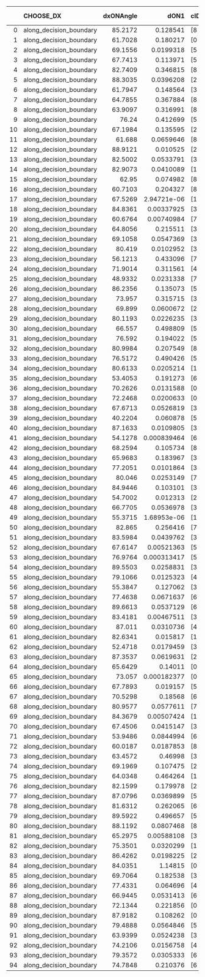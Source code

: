|    | CHOOSE_DX               |   dxONAngle |        dON1 | cIDON1   |   dON_patch_1 |   nTON |         dON |   dxOFFAngle |       dOFF1 | cIDOFF1   |   dOFF_patch_1 |   nTOFF |        dOFF | SUCCESS   |   nExp |   dual_point_id |   subpoint_time_seconds |   total_execution_time |       logp |        dOFF/dON | Vote dOFF>dON   |
|---:|:------------------------|------------:|------------:|:---------|--------------:|-------:|------------:|-------------:|------------:|:----------|---------------:|--------:|------------:|:----------|-------:|----------------:|------------------------:|-----------------------:|-----------:|----------------:|:----------------|
|  0 | along_decision_boundary |     85.2172 | 0.128541    | [8 9]    |   0.128541    |      1 | 0.128541    |      82.66   | 0.416226    | [8 9]     |    0.416226    |       1 | 0.416226    | True      |      1 |               1 |                2.6393   |                3.00658 |  0         |     3.23809     | True            |
|  1 | along_decision_boundary |     61.7028 | 0.180217    | [0 1]    |   0.180217    |      1 | 0.180217    |      61.4506 | 0.0433879   | [0 1]     |    0.0433879   |       1 | 0.0433879   | False     |      2 |               9 |                2.38155  |               21.4522  | -0.5       |     0.240754    | False           |
|  2 | along_decision_boundary |     69.1556 | 0.0199318   | [5 7]    |   0.0199318   |      1 | 0.0199318   |      63.3242 | 0.180031    | [5 7]     |    0.180031    |       1 | 0.180031    | True      |      3 |              13 |                2.02012  |               26.522   | -0         |     9.03238     | True            |
|  3 | along_decision_boundary |     67.7413 | 0.113971    | [5 9]    |   0.113971    |      1 | 0.113971    |      69.3391 | 0.195335    | [5 9]     |    0.195335    |       1 | 0.195335    | True      |      4 |              14 |                6.14409  |               32.6741  | -0.166667  |     1.7139      | True            |
|  4 | along_decision_boundary |     82.7409 | 0.346815    | [8 9]    |   0.346815    |      1 | 0.346815    |      89.3511 | 0.0333431   | [8 9]     |    0.0333431   |       1 | 0.0333431   | False     |      5 |              21 |                1.29115  |               43.3106  | -0.5       |     0.096141    | False           |
|  5 | along_decision_boundary |     88.3035 | 0.0396208   | [2 5]    |   0.0396208   |      1 | 0.0396208   |      78.2721 | 0.225303    | [2 5]     |    0.225303    |       1 | 0.225303    | True      |      6 |              23 |                3.15119  |               46.5091  | -0.1       |     5.6865      | True            |
|  6 | along_decision_boundary |     61.7947 | 0.148564    | [3 5]    |   0.148564    |      1 | 0.148564    |      54.6448 | 0.119779    | [3 5]     |    0.119779    |       1 | 0.119779    | False     |      7 |              24 |                2.08852  |               48.6067  | -0.333333  |     0.806246    | False           |
|  7 | along_decision_boundary |     64.7855 | 0.367884    | [8 9]    |   0.367884    |      1 | 0.367884    |      65.1178 | 0.350673    | [8 9]     |    0.350673    |       1 | 0.350673    | False     |      8 |              25 |                3.89526  |               52.5059  | -0.0714286 |     0.953217    | False           |
|  8 | along_decision_boundary |     63.9097 | 0.316991    | [8 9]    |   0.316991    |      1 | 0.316991    |      69.1825 | 0.487133    | [8 9]     |    0.487133    |       1 | 0.487133    | True      |      9 |              26 |                5.44798  |               57.9604  | -0         |     1.53674     | True            |
|  9 | along_decision_boundary |     76.24   | 0.412699    | [5 7]    |   0.412699    |      1 | 0.412699    |      67.2845 | 0.0759583   | [5 7]     |    0.0759583   |       1 | 0.0759583   | False     |     10 |              27 |                5.49424  |               63.4627  | -0.0555556 |     0.184053    | False           |
| 10 | along_decision_boundary |     67.1984 | 0.135595    | [2 3]    |   0.135595    |      1 | 0.135595    |      66.408  | 0.0570562   | [2 3]     |    0.0570562   |       1 | 0.0570562   | False     |     11 |              28 |                2.75731  |               66.225   | -0         |     0.420785    | False           |
| 11 | along_decision_boundary |     61.688  | 0.0659646   | [8 9]    |   0.0659646   |      1 | 0.0659646   |      70.879  | 0.132714    | [8 9]     |    0.132714    |       1 | 0.132714    | True      |     12 |              30 |                2.19123  |               72.7845  | -0.0454545 |     2.0119      | True            |
| 12 | along_decision_boundary |     88.9121 | 0.010525    | [2 4]    |   0.010525    |      1 | 0.010525    |      82.4801 | 0.168665    | [2 4]     |    0.168665    |       1 | 0.168665    | True      |     13 |              34 |                5.65195  |               78.5938  | -0         |    16.0252      | True            |
| 13 | along_decision_boundary |     82.5002 | 0.0533791   | [3 7]    |   0.0533791   |      1 | 0.0533791   |      73.0496 | 0.208128    | [3 7]     |    0.208128    |       1 | 0.208128    | True      |     14 |              39 |                2.66252  |               89.1441  | -0.0384615 |     3.89906     | True            |
| 14 | along_decision_boundary |     82.9073 | 0.0410089   | [1 4]    |   0.0410089   |      1 | 0.0410089   |      81.3252 | 0.08038     | [0 4]     |    0.08038     |       1 | 0.08038     | True      |     15 |              40 |                1.52207  |               90.6717  | -0.142857  |     1.96006     | True            |
| 15 | along_decision_boundary |     62.95   | 0.074982    | [8 9]    |   0.074982    |      1 | 0.074982    |      64.3398 | 0.488888    | [8 9]     |    0.488888    |       1 | 0.488888    | True      |     16 |              41 |                5.88698  |               96.5634  | -0.3       |     6.52007     | True            |
| 16 | along_decision_boundary |     60.7103 | 0.204327    | [8 9]    |   0.204327    |      1 | 0.204327    |      59.4704 | 0.140163    | [8 9]     |    0.140163    |       1 | 0.140163    | False     |     17 |              42 |                4.0233   |              100.591   | -0.5       |     0.685973    | False           |
| 17 | along_decision_boundary |     67.5269 | 2.94721e-06 | [1 2]    |   2.94721e-06 |      1 | 2.94721e-06 |      77.3018 | 0.0819574   | [0 2]     |    0.0819574   |       1 | 0.0819574   | True      |     18 |              43 |                0.972372 |              101.571   | -0.264706  | 27808.5         | True            |
| 18 | along_decision_boundary |     84.8361 | 0.00337925  | [3 4]    |   0.00337925  |      1 | 0.00337925  |      82.4091 | 0.12931     | [3 4]     |    0.12931     |       1 | 0.12931     | True      |     19 |              48 |                2.02683  |              108.348   | -0.444444  |    38.2659      | True            |
| 19 | along_decision_boundary |     60.6764 | 0.00740984  | [7 9]    |   0.00740984  |      1 | 0.00740984  |      59.8364 | 0.650681    | [7 9]     |    0.650681    |       1 | 0.650681    | True      |     20 |              57 |                2.58817  |              126.824   | -0.657895  |    87.8132      | True            |
| 20 | along_decision_boundary |     64.8056 | 0.215511    | [3 4]    |   0.215511    |      1 | 0.215511    |      62.5371 | 0.103878    | [3 4]     |    0.103878    |       1 | 0.103878    | False     |     21 |              58 |                1.84213  |              128.672   | -0.9       |     0.482008    | False           |
| 21 | along_decision_boundary |     69.1058 | 0.0547369   | [3 5]    |   0.0547369   |      1 | 0.0547369   |      66.5588 | 0.0021898   | [3 5]     |    0.0021898   |       1 | 0.0021898   | False     |     22 |              59 |                2.0558   |              130.733   | -0.595238  |     0.0400059   | False           |
| 22 | along_decision_boundary |     80.419  | 0.0102952   | [3 7]    |   0.0102952   |      1 | 0.0102952   |      81.0266 | 0.00416852  | [3 7]     |    0.00416852  |       1 | 0.00416852  | False     |     23 |              60 |                1.1144   |              131.855   | -0.363636  |     0.404898    | False           |
| 23 | along_decision_boundary |     56.1213 | 0.433096    | [7 9]    |   0.433096    |      1 | 0.433096    |      54.2604 | 0.0108122   | [7 9]     |    0.0108122   |       1 | 0.0108122   | False     |     24 |              63 |                3.06238  |              135.042   | -0.195652  |     0.0249648   | False           |
| 24 | along_decision_boundary |     71.9014 | 0.311561    | [4 5]    |   0.311561    |      1 | 0.311561    |      76.9077 | 0.173002    | [4 5]     |    0.173002    |       1 | 0.173002    | False     |     25 |              66 |                2.34453  |              139.118   | -0.0833333 |     0.555275    | False           |
| 25 | along_decision_boundary |     48.9332 | 0.0231338   | [7 9]    |   0.0231338   |      1 | 0.0231338   |      54.8977 | 0.310684    | [7 9]     |    0.310684    |       1 | 0.310684    | True      |     26 |              70 |                3.53133  |              151.723   | -0.02      |    13.4299      | True            |
| 26 | along_decision_boundary |     86.2356 | 0.135073    | [5 6]    |   0.135073    |      1 | 0.135073    |      81.5048 | 0.243837    | [5 6]     |    0.243837    |       1 | 0.243837    | True      |     27 |              72 |                1.68701  |              155.531   | -0.0769231 |     1.80522     | True            |
| 27 | along_decision_boundary |     73.957  | 0.315715    | [3 7]    |   0.315715    |      1 | 0.315715    |      58.0762 | 0.155543    | [3 7]     |    0.155543    |       1 | 0.155543    | False     |     28 |              73 |                2.52417  |              158.063   | -0.166667  |     0.492668    | False           |
| 28 | along_decision_boundary |     69.899  | 0.0600672   | [2 7]    |   0.0600672   |      1 | 0.0600672   |      69.2007 | 0.101989    | [2 7]     |    0.101989    |       1 | 0.101989    | True      |     29 |              76 |                1.83881  |              165.561   | -0.0714286 |     1.69792     | True            |
| 29 | along_decision_boundary |     80.1193 | 0.0226235   | [3 7]    |   0.0226235   |      1 | 0.0226235   |      89.2259 | 0.0271629   | [3 7]     |    0.0271629   |       1 | 0.0271629   | True      |     30 |              78 |                1.83918  |              169.948   | -0.155172  |     1.20065     | True            |
| 30 | along_decision_boundary |     66.557  | 0.498809    | [5 9]    |   0.498809    |      1 | 0.498809    |      46.1181 | 0.294196    | [5 9]     |    0.294196    |       1 | 0.294196    | False     |     31 |              82 |                4.57619  |              183.547   | -0.266667  |     0.589797    | False           |
| 31 | along_decision_boundary |     76.592  | 0.194022    | [5 9]    |   0.194022    |      1 | 0.194022    |      56.8533 | 0.0218521   | [5 9]     |    0.0218521   |       1 | 0.0218521   | False     |     32 |              85 |                3.61513  |              189.654   | -0.145161  |     0.112627    | False           |
| 32 | along_decision_boundary |     80.9984 | 0.207549    | [8 9]    |   0.207549    |      1 | 0.207549    |      82.311  | 0.0189406   | [8 9]     |    0.0189406   |       1 | 0.0189406   | False     |     33 |              89 |                1.03391  |              194.735   | -0.0625    |     0.0912583   | False           |
| 33 | along_decision_boundary |     76.5172 | 0.490426    | [5 6]    |   0.490426    |      1 | 0.490426    |      74.0971 | 0.0949499   | [5 6]     |    0.0949499   |       1 | 0.0949499   | False     |     34 |              91 |                4.83838  |              203.186   | -0.0151515 |     0.193607    | False           |
| 34 | along_decision_boundary |     80.6133 | 0.0205214   | [1 9]    |   0.0205214   |      1 | 0.0205214   |      83.2707 | 0.117866    | [0 9]     |    0.117866    |       1 | 0.117866    | True      |     35 |              92 |                1.39665  |              204.587   | -0         |     5.74357     | True            |
| 35 | along_decision_boundary |     53.4053 | 0.191273    | [6 8]    |   0.191273    |      1 | 0.191273    |      62.6662 | 0.0553063   | [6 8]     |    0.0553063   |       1 | 0.0553063   | False     |     36 |              94 |                2.62135  |              209.032   | -0.0142857 |     0.289148    | False           |
| 36 | along_decision_boundary |     70.2626 | 0.0131588   | [0 1]    |   0.0131588   |      1 | 0.0131588   |      76.0713 | 0.224243    | [0 1]     |    0.224243    |       1 | 0.224243    | True      |     37 |              95 |                2.47022  |              211.512   | -0         |    17.0412      | True            |
| 37 | along_decision_boundary |     72.2468 | 0.0200633   | [0 1]    |   0.0200633   |      1 | 0.0200633   |      77.8953 | 0.146245    | [0 1]     |    0.146245    |       1 | 0.146245    | True      |     38 |              97 |                1.96284  |              216.424   | -0.0135135 |     7.28916     | True            |
| 38 | along_decision_boundary |     67.6713 | 0.0526819   | [3 6]    |   0.0526819   |      1 | 0.0526819   |      71.7257 | 0.158035    | [3 6]     |    0.158035    |       1 | 0.158035    | True      |     39 |              98 |                1.38015  |              217.813   | -0.0526316 |     2.99979     | True            |
| 39 | along_decision_boundary |     40.2204 | 0.060878    | [5 7]    |   0.060878    |      1 | 0.060878    |      54.0752 | 0.0560302   | [5 7]     |    0.0560302   |       1 | 0.0560302   | False     |     40 |              99 |                2.12221  |              219.944   | -0.115385  |     0.920369    | False           |
| 40 | along_decision_boundary |     87.1633 | 0.0109805   | [3 8]    |   0.0109805   |      1 | 0.0109805   |      75.2635 | 0.42831     | [3 8]     |    0.42831     |       1 | 0.42831     | True      |     41 |             103 |                3.66777  |              226.22    | -0.05      |    39.0063      | True            |
| 41 | along_decision_boundary |     54.1278 | 0.000839464 | [6 9]    |   0.000839464 |      1 | 0.000839464 |      69.0848 | 0.00162531  | [6 9]     |    0.00162531  |       1 | 0.00162531  | True      |     42 |             104 |                1.39643  |              227.626   | -0.109756  |     1.93613     | True            |
| 42 | along_decision_boundary |     68.2594 | 0.105734    | [8 9]    |   0.105734    |      1 | 0.105734    |      71.2883 | 0.29616     | [8 9]     |    0.29616     |       1 | 0.29616     | True      |     43 |             105 |                3.18712  |              230.822   | -0.190476  |     2.80099     | True            |
| 43 | along_decision_boundary |     65.9683 | 0.183967    | [3 7]    |   0.183967    |      1 | 0.183967    |      66.2392 | 0.0215618   | [3 7]     |    0.0215618   |       1 | 0.0215618   | False     |     44 |             106 |                1.96061  |              232.788   | -0.290698  |     0.117205    | False           |
| 44 | along_decision_boundary |     77.2051 | 0.0101864   | [3 6]    |   0.0101864   |      1 | 0.0101864   |      82.2081 | 0.00453348  | [3 6]     |    0.00453348  |       1 | 0.00453348  | False     |     45 |             107 |                1.09055  |              233.884   | -0.181818  |     0.445051    | False           |
| 45 | along_decision_boundary |     80.046  | 0.0253149   | [7 9]    |   0.0253149   |      1 | 0.0253149   |      83.5415 | 0.04174     | [7 9]     |    0.04174     |       1 | 0.04174     | True      |     46 |             108 |                1.93958  |              235.835   | -0.1       |     1.64883     | True            |
| 46 | along_decision_boundary |     84.9446 | 0.103101    | [3 5]    |   0.103101    |      1 | 0.103101    |      82.013  | 0.339721    | [3 5]     |    0.339721    |       1 | 0.339721    | True      |     47 |             109 |                6.01997  |              241.86    | -0.173913  |     3.29503     | True            |
| 47 | along_decision_boundary |     54.7002 | 0.012313    | [2 6]    |   0.012313    |      1 | 0.012313    |      59.816  | 0.121987    | [2 6]     |    0.121987    |       1 | 0.121987    | True      |     48 |             110 |                2.33792  |              244.205   | -0.265957  |     9.90714     | True            |
| 48 | along_decision_boundary |     66.7705 | 0.0536978   | [3 9]    |   0.0536978   |      1 | 0.0536978   |      67.6438 | 0.118664    | [3 9]     |    0.118664    |       1 | 0.118664    | True      |     49 |             117 |                2.26294  |              264.85    | -0.375     |     2.20985     | True            |
| 49 | along_decision_boundary |     55.3715 | 1.68953e-06 | [1 9]    |   1.68953e-06 |      1 | 1.68953e-06 |      68.6081 | 0.117664    | [0 9]     |    0.117664    |       1 | 0.117664    | True      |     50 |             118 |                1.17215  |              266.027   | -0.5       | 69642.9         | True            |
| 50 | along_decision_boundary |     82.865  | 0.256416    | [7 9]    |   0.256416    |      1 | 0.256416    |      80.7634 | 0.143766    | [7 9]     |    0.143766    |       1 | 0.143766    | False     |     51 |             122 |                2.30088  |              272.375   | -0.64      |     0.560676    | False           |
| 51 | along_decision_boundary |     83.5984 | 0.0439762   | [3 5]    |   0.0439762   |      1 | 0.0439762   |      76.5177 | 0.0129186   | [3 5]     |    0.0129186   |       1 | 0.0129186   | False     |     52 |             123 |                1.826    |              274.206   | -0.480392  |     0.293763    | False           |
| 52 | along_decision_boundary |     67.6147 | 0.00521363  | [5 6]    |   0.00521363  |      1 | 0.00521363  |      65.7862 | 0.0695769   | [5 6]     |    0.0695769   |       1 | 0.0695769   | True      |     53 |             129 |                2.2874   |              279.336   | -0.346154  |    13.3452      | True            |
| 53 | along_decision_boundary |     76.9764 | 0.000313417 | [5 6]    |   0.000313417 |      1 | 0.000313417 |      75.1694 | 0.0478309   | [5 6]     |    0.0478309   |       1 | 0.0478309   | True      |     54 |             130 |                1.33542  |              280.678   | -0.462264  |   152.611       | True            |
| 54 | along_decision_boundary |     89.5503 | 0.0258831   | [3 5]    |   0.0258831   |      1 | 0.0258831   |      77.7231 | 0.0406511   | [3 5]     |    0.0406511   |       1 | 0.0406511   | True      |     55 |             131 |                1.27439  |              281.958   | -0.592593  |     1.57057     | True            |
| 55 | along_decision_boundary |     79.1066 | 0.0125323   | [4 7]    |   0.0125323   |      1 | 0.0125323   |      86.1869 | 0.0836428   | [4 7]     |    0.0836428   |       1 | 0.0836428   | True      |     56 |             132 |                1.24126  |              283.209   | -0.736364  |     6.6742      | True            |
| 56 | along_decision_boundary |     55.3847 | 0.127062    | [3 7]    |   0.127062    |      1 | 0.127062    |      61.8263 | 0.0781786   | [3 7]     |    0.0781786   |       1 | 0.0781786   | False     |     57 |             134 |                2.31845  |              288.093   | -0.892857  |     0.615278    | False           |
| 57 | along_decision_boundary |     77.4638 | 0.0671637   | [6 9]    |   0.0671637   |      1 | 0.0671637   |      87.4622 | 0.0283585   | [6 9]     |    0.0283585   |       1 | 0.0283585   | False     |     58 |             135 |                1.06537  |              289.164   | -0.710526  |     0.42223     | False           |
| 58 | along_decision_boundary |     89.6613 | 0.0537129   | [6 9]    |   0.0537129   |      1 | 0.0537129   |      75.2258 | 0.0399831   | [6 9]     |    0.0399831   |       1 | 0.0399831   | False     |     59 |             136 |                0.88804  |              290.061   | -0.551724  |     0.744386    | False           |
| 59 | along_decision_boundary |     83.4181 | 0.00467511  | [3 9]    |   0.00467511  |      1 | 0.00467511  |      81.2458 | 0.0504937   | [3 9]     |    0.0504937   |       1 | 0.0504937   | True      |     60 |             138 |                1.46353  |              291.578   | -0.415254  |    10.8005      | True            |
| 60 | along_decision_boundary |     87.011  | 0.0310736   | [4 7]    |   0.0310736   |      1 | 0.0310736   |      89.2271 | 0.487732    | [4 7]     |    0.487732    |       1 | 0.487732    | True      |     61 |             139 |                2.84691  |              294.435   | -0.533333  |    15.6961      | True            |
| 61 | along_decision_boundary |     82.6341 | 0.015817    | [1 9]    |   0.015817    |      1 | 0.015817    |      72.9768 | 0.0145588   | [0 9]     |    0.0145588   |       1 | 0.0145588   | False     |     62 |             140 |                1.60567  |              296.05    | -0.663934  |     0.920453    | False           |
| 62 | along_decision_boundary |     52.4718 | 0.0179459   | [3 8]    |   0.0179459   |      1 | 0.0179459   |      53.6401 | 0.433078    | [3 8]     |    0.433078    |       1 | 0.433078    | True      |     63 |             141 |                2.98969  |              299.045   | -0.516129  |    24.1324      | True            |
| 63 | along_decision_boundary |     87.3537 | 0.0619631   | [2 7]    |   0.0619631   |      1 | 0.0619631   |      89.1822 | 0.0551847   | [2 7]     |    0.0551847   |       1 | 0.0551847   | False     |     64 |             142 |                1.02215  |              300.076   | -0.642857  |     0.890606    | False           |
| 64 | along_decision_boundary |     65.6429 | 0.14011     | [0 9]    |   0.14011     |      1 | 0.14011     |      58.5456 | 9.03503e-05 | [1 9]     |    9.03503e-05 |       1 | 9.03503e-05 | False     |     65 |             143 |                1.35718  |              301.441   | -0.5       |     0.000644854 | False           |
| 65 | along_decision_boundary |     73.057  | 0.000182377 | [0 9]    |   0.000182377 |      1 | 0.000182377 |      85.5668 | 3.23048e-06 | [1 9]     |    3.23048e-06 |       1 | 3.23048e-06 | False     |     66 |             144 |                0.988113 |              302.434   | -0.376923  |     0.0177132   | False           |
| 66 | along_decision_boundary |     67.7893 | 0.019157    | [5 7]    |   0.019157    |      1 | 0.019157    |      82.5125 | 0.30408     | [5 7]     |    0.30408     |       1 | 0.30408     | True      |     67 |             145 |                3.9663   |              306.409   | -0.272727  |    15.8731      | True            |
| 67 | along_decision_boundary |     70.5298 | 0.18568     | [6 7]    |   0.18568     |      1 | 0.18568     |      67.7403 | 0.249929    | [6 7]     |    0.249929    |       1 | 0.249929    | True      |     68 |             147 |                3.06327  |              311.487   | -0.365672  |     1.34602     | True            |
| 68 | along_decision_boundary |     80.9577 | 0.0577611   | [7 9]    |   0.0577611   |      1 | 0.0577611   |      64.2603 | 0.0335326   | [7 9]     |    0.0335326   |       1 | 0.0335326   | False     |     69 |             148 |                2.39779  |              313.889   | -0.470588  |     0.58054     | False           |
| 69 | along_decision_boundary |     84.3679 | 0.00507424  | [1 8]    |   0.00507424  |      1 | 0.00507424  |      77.6161 | 0.155966    | [0 8]     |    0.155966    |       1 | 0.155966    | True      |     70 |             151 |                2.16636  |              316.164   | -0.355072  |    30.7368      | True            |
| 70 | along_decision_boundary |     67.4506 | 0.0415147   | [3 6]    |   0.0415147   |      1 | 0.0415147   |      84.1815 | 0.0405615   | [3 6]     |    0.0405615   |       1 | 0.0405615   | False     |     71 |             154 |                1.88439  |              320.729   | -0.457143  |     0.97704     | False           |
| 71 | along_decision_boundary |     53.9486 | 0.0844994   | [6 9]    |   0.0844994   |      1 | 0.0844994   |      80.5644 | 0.345388    | [6 9]     |    0.345388    |       1 | 0.345388    | True      |     72 |             155 |                2.96966  |              323.707   | -0.34507   |     4.08746     | True            |
| 72 | along_decision_boundary |     60.0187 | 0.0187853   | [8 9]    |   0.0187853   |      1 | 0.0187853   |      70.2524 | 0.179382    | [8 9]     |    0.179382    |       1 | 0.179382    | True      |     73 |             157 |                2.33722  |              326.115   | -0.444444  |     9.54901     | True            |
| 73 | along_decision_boundary |     63.4572 | 0.46998     | [3 7]    |   0.46998     |      1 | 0.46998     |      59.2125 | 0.14014     | [3 7]     |    0.14014     |       1 | 0.14014     | False     |     74 |             159 |                4.1547   |              331.715   | -0.554795  |     0.298182    | False           |
| 74 | along_decision_boundary |     69.1969 | 0.107475    | [2 5]    |   0.107475    |      1 | 0.107475    |      55.9195 | 0.0184026   | [2 5]     |    0.0184026   |       1 | 0.0184026   | False     |     75 |             160 |                1.74193  |              333.463   | -0.432432  |     0.171226    | False           |
| 75 | along_decision_boundary |     64.0348 | 0.464264    | [1 5]    |   0.464264    |      1 | 0.464264    |      62.4289 | 7.1382e-05  | [0 5]     |    7.1382e-05  |       1 | 7.1382e-05  | False     |     76 |             162 |                3.23957  |              336.774   | -0.326667  |     0.000153753 | False           |
| 76 | along_decision_boundary |     82.1599 | 0.179978    | [2 5]    |   0.179978    |      1 | 0.179978    |      67.1252 | 0.0205969   | [2 5]     |    0.0205969   |       1 | 0.0205969   | False     |     77 |             167 |                2.21932  |              343.913   | -0.236842  |     0.114441    | False           |
| 77 | along_decision_boundary |     87.0796 | 0.0369899   | [5 9]    |   0.0369899   |      1 | 0.0369899   |      85.8343 | 0.220803    | [5 9]     |    0.220803    |       1 | 0.220803    | True      |     78 |             168 |                1.58438  |              345.503   | -0.162338  |     5.96928     | True            |
| 78 | along_decision_boundary |     81.6312 | 0.262065    | [6 9]    |   0.262065    |      1 | 0.262065    |      70.5848 | 0.0106998   | [6 9]     |    0.0106998   |       1 | 0.0106998   | False     |     79 |             170 |                3.14094  |              351.007   | -0.230769  |     0.0408287   | False           |
| 79 | along_decision_boundary |     89.5922 | 0.496657    | [5 9]    |   0.496657    |      1 | 0.496657    |      78.6259 | 0.0289534   | [5 9]     |    0.0289534   |       1 | 0.0289534   | False     |     80 |             171 |                3.88143  |              354.894   | -0.158228  |     0.0582966   | False           |
| 80 | along_decision_boundary |     88.1192 | 0.0807468   | [8 9]    |   0.0807468   |      1 | 0.0807468   |      80.7491 | 0.251381    | [8 9]     |    0.251381    |       1 | 0.251381    | True      |     81 |             172 |                4.79227  |              359.691   | -0.1       |     3.11321     | True            |
| 81 | along_decision_boundary |     65.2975 | 0.00588108  | [3 7]    |   0.00588108  |      1 | 0.00588108  |      62.8643 | 0.143378    | [3 7]     |    0.143378    |       1 | 0.143378    | True      |     82 |             173 |                2.39791  |              362.094   | -0.154321  |    24.3795      | True            |
| 82 | along_decision_boundary |     75.3501 | 0.0320299   | [1 3]    |   0.0320299   |      1 | 0.0320299   |      87.0565 | 0.0539085   | [0 3]     |    0.0539085   |       1 | 0.0539085   | True      |     83 |             174 |                1.62513  |              363.727   | -0.219512  |     1.68307     | True            |
| 83 | along_decision_boundary |     86.4262 | 0.0198225   | [2 4]    |   0.0198225   |      1 | 0.0198225   |      80.3785 | 0.0663856   | [2 4]     |    0.0663856   |       1 | 0.0663856   | True      |     84 |             177 |                2.67303  |              366.483   | -0.295181  |     3.34901     | True            |
| 84 | along_decision_boundary |     84.0351 | 1.14815     | [0 9]    |   1.14815     |      1 | 1.14815     |      63.3582 | 1.37403     | [1 9]     |    1.37403     |       1 | 1.37403     | True      |     85 |             180 |                5.80358  |              372.396   | -0.380952  |     1.19673     | True            |
| 85 | along_decision_boundary |     69.7064 | 0.182538    | [3 5]    |   0.182538    |      1 | 0.182538    |      72.8042 | 0.482951    | [3 5]     |    0.482951    |       1 | 0.482951    | True      |     86 |             181 |                4.1555   |              376.557   | -0.476471  |     2.64575     | True            |
| 86 | along_decision_boundary |     77.4331 | 0.064696    | [4 7]    |   0.064696    |      1 | 0.064696    |      64.5708 | 0.171793    | [4 7]     |    0.171793    |       1 | 0.171793    | True      |     87 |             182 |                1.67969  |              378.244   | -0.581395  |     2.65539     | True            |
| 87 | along_decision_boundary |     66.9445 | 0.0531413   | [6 7]    |   0.0531413   |      1 | 0.0531413   |      70.8741 | 0.214515    | [6 7]     |    0.214515    |       1 | 0.214515    | True      |     88 |             188 |                2.99571  |              389.735   | -0.695402  |     4.03669     | True            |
| 88 | along_decision_boundary |     72.1344 | 0.221856    | [0 1]    |   0.221856    |      1 | 0.221856    |      65.5146 | 0.688133    | [0 1]     |    0.688133    |       1 | 0.688133    | True      |     89 |             189 |                3.66284  |              393.408   | -0.818182  |     3.10171     | True            |
| 89 | along_decision_boundary |     87.9182 | 0.108262    | [0 1]    |   0.108262    |      1 | 0.108262    |      83.9869 | 0.000828742 | [0 1]     |    0.000828742 |       1 | 0.000828742 | False     |     90 |             190 |                1.19199  |              394.609   | -0.949438  |     0.00765495  | False           |
| 90 | along_decision_boundary |     79.4888 | 0.0564846   | [5 7]    |   0.0564846   |      1 | 0.0564846   |      71.9234 | 0.181963    | [5 7]     |    0.181963    |       1 | 0.181963    | True      |     91 |             195 |                3.01113  |              409.181   | -0.8       |     3.22147     | True            |
| 91 | along_decision_boundary |     63.9399 | 0.0524238   | [3 5]    |   0.0524238   |      1 | 0.0524238   |      72.2074 | 0.391637    | [3 5]     |    0.391637    |       1 | 0.391637    | True      |     92 |             196 |                2.49487  |              411.686   | -0.928571  |     7.47059     | True            |
| 92 | along_decision_boundary |     74.2106 | 0.0156758   | [4 6]    |   0.0156758   |      1 | 0.0156758   |      67.5072 | 0.618178    | [4 6]     |    0.618178    |       1 | 0.618178    | True      |     93 |             201 |                5.90464  |              423.343   | -1.06522   |    39.4352      | True            |
| 93 | along_decision_boundary |     79.3572 | 0.0305333   | [6 9]    |   0.0305333   |      1 | 0.0305333   |      87.4547 | 0.0205921   | [6 9]     |    0.0205921   |       1 | 0.0205921   | False     |     94 |             202 |                1.20591  |              424.555   | -1.20968   |     0.674413    | False           |
| 94 | along_decision_boundary |     74.7848 | 0.210376    | [6 9]    |   0.210376    |      1 | 0.210376    |      83.1455 | 0.11538     | [6 9]     |    0.11538     |       1 | 0.11538     | False     |     95 |             204 |                2.39881  |              428.926   | -1.04255   |     0.548445    | False           |